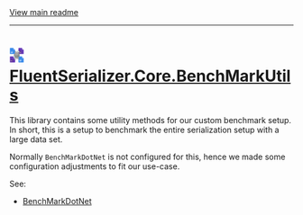 [//]: # (Header)

<a href="https://github.com/Marvin-Brouwer/FluentSerializer#readme">
	View main readme
</a><hr/>
<h1>
	<img alt="icon" width="26" height="26"
		src="https://github.com/Marvin-Brouwer/FluentSerializer/raw/main/doc/logo/Logo.default.optimized.svg" />
	<a href="https://github.com/Marvin-Brouwer/FluentSerializer/blob/main/src/FluentSerializer.Core.BenchMarkUtils/Readme.md#readme">
		FluentSerializer.Core.BenchMarkUtils
	</a>
</h1>

[//]: # (Body)

This library contains some utility methods for our custom benchmark setup.  
In short, this is a setup to benchmark the entire serialization setup with a large data set.  

Normally `BenchMarkDotNet` is not configured for this, hence we made some configuration adjustments to fit our use-case.

See:

- [BenchMarkDotNet](https://github.com/dotnet/BenchmarkDotNet#readme)
